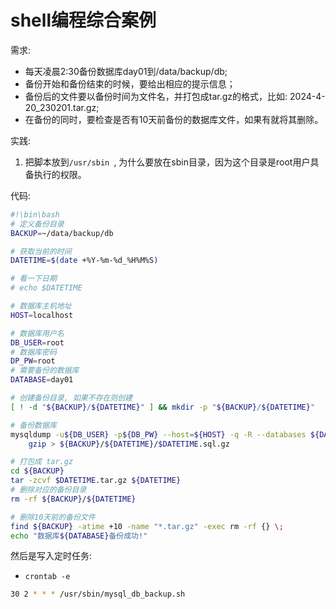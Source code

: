 # shell编程综合案例
需求:
- 每天凌晨2:30备份数据库day01到/data/backup/db;
- 备份开始和备份结束的时候，要给出相应的提示信息；
- 备份后的文件要以备份时间为文件名，并打包成tar.gz的格式，比如: 2024-4-20_230201.tar.gz;
- 在备份的同时，要检查是否有10天前备份的数据库文件，如果有就将其删除。

实践:
1. 把脚本放到`/usr/sbin `, 为什么要放在sbin目录，因为这个目录是root用户具备执行的权限。

代码:
```bash
#!\bin\bash
# 定义备份目录
BACKUP=~/data/backup/db

# 获取当前的时间
DATETIME=$(date +%Y-%m-%d_%H%M%S)

# 看一下日期
# echo $DATETIME

# 数据库主机地址
HOST=localhost

# 数据库用户名
DB_USER=root
# 数据库密码
DP_PW=root
# 需要备份的数据库
DATABASE=day01

# 创建备份目录, 如果不存在则创建
[ ! -d "${BACKUP}/${DATETIME}" ] && mkdir -p "${BACKUP}/${DATETIME}"

# 备份数据库
mysqldump -u${DB_USER} -p${DB_PW} --host=${HOST} -q -R --databases ${DATABASE} |
    gzip > ${BACKUP}/${DATETIME}/$DATETIME.sql.gz

# 打包成 tar.gz
cd ${BACKUP}
tar -zcvf $DATETIME.tar.gz ${DATETIME}
# 删除对应的备份目录
rm -rf ${BACKUP}/${DATETIME}

# 删除10天前的备份文件
find ${BACKUP} -atime +10 -name "*.tar.gz" -exec rm -rf {} \;
echo "数据库${DATABASE}备份成功!"
```

然后是写入定时任务:

- `crontab -e`

```bash
30 2 * * * /usr/sbin/mysql_db_backup.sh
```
